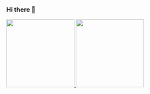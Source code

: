 ### Hi there 👋
<div>
  <a href="https://beacons.ai/gabrielneoob">
  <img height="180em" src="https://github-readme-stats.vercel.app/api?username=gabrielneoob">
  <img height="180em" src="https://github-readme-stats.vercel.app/api/top-langs/?username=gabrielneoob&layout=compact">
</div>
  
  
<!--
**gabrielneoob/gabrielneoob** is a ✨ _special_ ✨ repository because its `README.md` (this file) appears on your GitHub profile.

Here are some ideas to get you started:

- 🔭 I’m currently working on ...
- 🌱 I’m currently learning ...
- 👯 I’m looking to collaborate on ...
- 🤔 I’m looking for help with ...
- 💬 Ask me about ...
- 📫 How to reach me: ...
- 😄 Pronouns: ...
- ⚡ Fun fact: ...
-->
